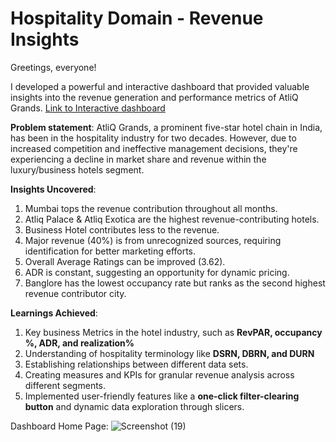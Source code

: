 # Hospitality Domain - Revenue Insights

Greetings, everyone!

I developed a powerful and interactive dashboard that provided valuable insights into the revenue generation and performance metrics of AtliQ Grands. [Link to Interactive dashboard](https://app.powerbi.com/view?r=eyJrIjoiZWJhZWJiZGQtZmRiMC00NGJhLWI1ODEtZmE1ZjFmMjUyMDY1IiwidCI6ImM2ZTU0OWIzLTVmNDUtNDAzMi1hYWU5LWQ0MjQ0ZGM1YjJjNCJ9)

**Problem statement**: AtliQ Grands, a prominent five-star hotel chain in India, has been in the hospitality industry for two decades. However, due to increased competition and ineffective management decisions, they're experiencing a decline in market share and revenue within the luxury/business hotels segment.


**Insights Uncovered**:
1. Mumbai tops the revenue contribution throughout all months.
2. Atliq Palace & Atliq Exotica are the highest revenue-contributing hotels.
3. Business Hotel contributes less to the revenue.
4. Major revenue (40%) is from unrecognized sources, requiring identification for better marketing efforts.
5. Overall Average Ratings can be improved (3.62).
6. ADR is constant, suggesting an opportunity for dynamic pricing.
7. Banglore has the lowest occupancy rate but ranks as the second highest revenue contributor city.


**Learnings Achieved**:
1. Key business Metrics in the hotel industry, such as **RevPAR, occupancy %, ADR, and realization%**
2. Understanding of hospitality terminology like **DSRN, DBRN, and DURN**
3. Establishing relationships between different data sets.
4. Creating measures and KPIs for granular revenue analysis across different segments.
5. Implemented user-friendly features like a **one-click filter-clearing button** and dynamic data exploration through slicers.


Dashboard Home Page:
![Screenshot (19)](https://github.com/Sanjeev0531/Revenue-Insights---Hospitality-Domain/assets/143807286/e2301da4-4b19-4408-a64d-8e06e7a14d2e)

